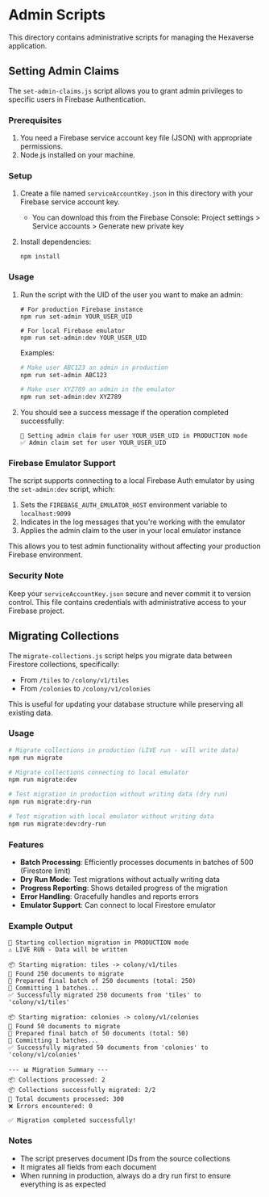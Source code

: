 # Admin Scripts

This directory contains administrative scripts for managing the Hexaverse application.

## Setting Admin Claims

The `set-admin-claims.js` script allows you to grant admin privileges to specific users in Firebase Authentication.

### Prerequisites

1. You need a Firebase service account key file (JSON) with appropriate permissions.
2. Node.js installed on your machine.

### Setup

1. Create a file named `serviceAccountKey.json` in this directory with your Firebase service account key.
   - You can download this from the Firebase Console: Project settings > Service accounts > Generate new private key

2. Install dependencies:
   ```
   npm install
   ```

### Usage

1. Run the script with the UID of the user you want to make an admin:
   ```
   # For production Firebase instance
   npm run set-admin YOUR_USER_UID
   
   # For local Firebase emulator
   npm run set-admin:dev YOUR_USER_UID
   ```

   Examples:
   ```bash
   # Make user ABC123 an admin in production
   npm run set-admin ABC123
   
   # Make user XYZ789 an admin in the emulator
   npm run set-admin:dev XYZ789
   ```

2. You should see a success message if the operation completed successfully:
   ```
   🔑 Setting admin claim for user YOUR_USER_UID in PRODUCTION mode
   ✅ Admin claim set for user YOUR_USER_UID
   ```

### Firebase Emulator Support

The script supports connecting to a local Firebase Auth emulator by using the `set-admin:dev` script, which:

1. Sets the `FIREBASE_AUTH_EMULATOR_HOST` environment variable to `localhost:9099`
2. Indicates in the log messages that you're working with the emulator
3. Applies the admin claim to the user in your local emulator instance

This allows you to test admin functionality without affecting your production Firebase environment.

### Security Note

Keep your `serviceAccountKey.json` secure and never commit it to version control. This file contains credentials with administrative access to your Firebase project. 

## Migrating Collections

The `migrate-collections.js` script helps you migrate data between Firestore collections, specifically:
- From `/tiles` to `/colony/v1/tiles`
- From `/colonies` to `/colony/v1/colonies`

This is useful for updating your database structure while preserving all existing data.

### Usage

```bash
# Migrate collections in production (LIVE run - will write data)
npm run migrate

# Migrate collections connecting to local emulator
npm run migrate:dev

# Test migration in production without writing data (dry run)
npm run migrate:dry-run

# Test migration with local emulator without writing data
npm run migrate:dev:dry-run
```

### Features

- **Batch Processing**: Efficiently processes documents in batches of 500 (Firestore limit)
- **Dry Run Mode**: Test migrations without actually writing data
- **Progress Reporting**: Shows detailed progress of the migration
- **Error Handling**: Gracefully handles and reports errors
- **Emulator Support**: Can connect to local Firestore emulator

### Example Output

```
🔄 Starting collection migration in PRODUCTION mode
⚠️ LIVE RUN - Data will be written

📦 Starting migration: tiles -> colony/v1/tiles
📄 Found 250 documents to migrate
📝 Prepared final batch of 250 documents (total: 250)
🚀 Committing 1 batches...
✅ Successfully migrated 250 documents from 'tiles' to 'colony/v1/tiles'

📦 Starting migration: colonies -> colony/v1/colonies
📄 Found 50 documents to migrate
📝 Prepared final batch of 50 documents (total: 50)
🚀 Committing 1 batches...
✅ Successfully migrated 50 documents from 'colonies' to 'colony/v1/colonies'

--- 📊 Migration Summary ---
📦 Collections processed: 2
📦 Collections successfully migrated: 2/2
📄 Total documents processed: 300
❌ Errors encountered: 0

✅ Migration completed successfully!
```

### Notes

- The script preserves document IDs from the source collections
- It migrates all fields from each document
- When running in production, always do a dry run first to ensure everything is as expected 